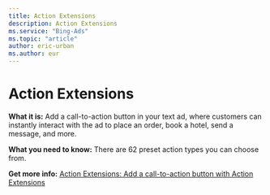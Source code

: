 ```yaml
---
title: Action Extensions
description: Action Extensions
ms.service: "Bing-Ads"
ms.topic: "article"
author: eric-urban
ms.author: eur
---
```


# Action Extensions

**What it is:**  Add a call-to-action button in your text ad, where customers can instantly interact with the ad to place an order, book a hotel, send a message, and more.

**What you need to know:**  There are 62 preset action types you can choose from.

**Get more info:**  [Action Extensions: Add a call-to-action button with Action Extensions](../hlp_BA_PROC_AddActionExtension.md)


